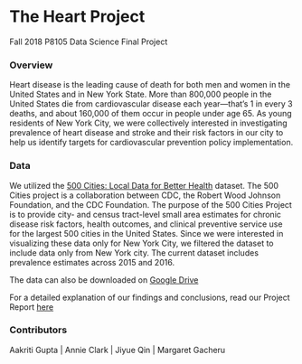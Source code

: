 # The Heart Project
Fall 2018 P8105 Data Science Final Project

### Overview
Heart disease is the leading cause of death for both men and women in the United States and in New York State. More than 800,000 people in the United States die from cardiovascular disease each year—that’s 1 in every 3 deaths, and about 160,000 of them occur in people under age 65. As young residents of New York City, we were collectively interested in investigating prevalence of heart disease and stroke and their risk factors in our city to help us identify targets for cardiovascular prevention policy implementation.


### Data
We utilized the [500 Cities: Local Data for Better Health](https://catalog.data.gov/dataset/500-cities-local-data-for-better-health-b32fd) dataset. The 500 Cities project is a collaboration between CDC, the Robert Wood Johnson Foundation, and the CDC Foundation. The purpose of the 500 Cities Project is to provide city- and census tract-level small area estimates for chronic disease risk factors, health outcomes, and clinical preventive service use for the largest 500 cities in the United States. Since we were interested in visualizing these data only for New York City, we filtered the dataset to include data only from New York city. The current dataset includes prevalence estimates across 2015 and 2016.

The data can also be downloaded on [Google Drive](https://drive.google.com/drive/folders/1U_8orguSxdIiNpxj_6sx8rav6ubqmmrq) 

For a detailed explanation of our findings and conclusions, read our Project Report [here](final_project_report.html)


### Contributors 
Aakriti Gupta | Annie Clark | Jiyue Qin | Margaret Gacheru